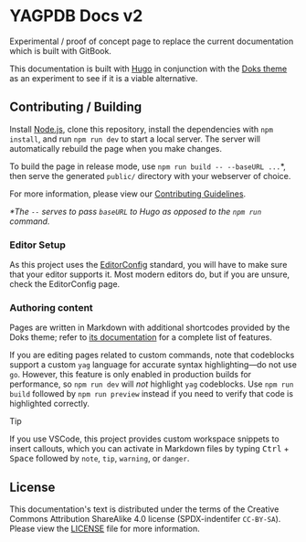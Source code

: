 # YAGPDB Docs v2

Experimental / proof of concept page to replace the current documentation which is built with GitBook.

This documentation is built with [Hugo](https://gohugo.io) in conjunction with the [Doks theme](https://getdoks.org/) as
an experiment to see if it is a viable alternative.

## Contributing / Building

Install [Node.js](https://nodejs.org/en), clone this repository, install the dependencies with `npm install`, and run
`npm run dev` to start a local server. The server will automatically rebuild the page when you make changes.

To build the page in release mode, use `npm run build -- --baseURL ...`\*, then serve the generated `public/` directory
with your webserver of choice.

For more information, please view our [Contributing Guidelines](.github/CONTRIBUTING.md).

_\*The `--` serves to pass `baseURL` to Hugo as opposed to the `npm run` command._

### Editor Setup

As this project uses the [EditorConfig](https://editorconfig.org/) standard, you will have to make sure that your
editor supports it. Most modern editors do, but if you are unsure, check the EditorConfig page.

### Authoring content

Pages are written in Markdown with additional shortcodes provided by the Doks theme; refer to [its
documentation](<(https://getdoks.org/docs/start-here/getting-started/)>) for a complete list of features.

If you are editing pages related to custom commands, note that codeblocks support a custom `yag` language for accurate
syntax highlighting—do not use `go`. However, this feature is only enabled in production builds for performance, so `npm run dev` will _not_ highlight `yag` codeblocks. Use `npm run build` followed by `npm run preview` instead if you need to verify
that code is highlighted correctly.

> [!TIP]
> If you use VSCode, this project provides custom workspace snippets to insert callouts, which you can activate in
> Markdown files by typing <kbd>Ctrl</kbd> + <kbd>Space</kbd> followed by `note`, `tip`, `warning`, or `danger`.

## License

This documentation's text is distributed under the terms of the Creative Commons Attribution ShareAlike 4.0 license
(SPDX-indentifer `CC-BY-SA`). Please view the [LICENSE](LICENSE) file for more information.
